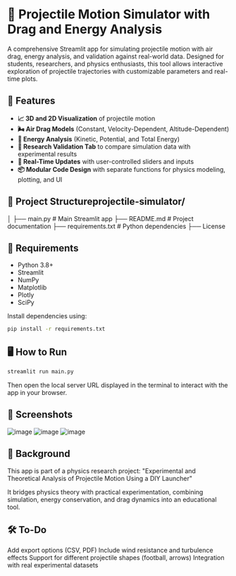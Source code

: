 # 🎯 Projectile Motion Simulator with Drag and Energy Analysis

A comprehensive Streamlit app for simulating projectile motion with air drag, energy analysis, and validation against real-world data. Designed for students, researchers, and physics enthusiasts, this tool allows interactive exploration of projectile trajectories with customizable parameters and real-time plots.

## 🚀 Features
- **📈 3D and 2D Visualization** of projectile motion
- **🌬️ Air Drag Models** (Constant, Velocity-Dependent, Altitude-Dependent)
- **🔋 Energy Analysis** (Kinetic, Potential, and Total Energy)
- **🧪 Research Validation Tab** to compare simulation data with experimental results
- **🔄 Real-Time Updates** with user-controlled sliders and inputs
- **📦 Modular Code Design** with separate functions for physics modeling, plotting, and UI

## 📂 Project Structureprojectile-simulator/
│
├── main.py # Main Streamlit app
├── README.md # Project documentation
├── requirements.txt # Python dependencies
├── License

## 🧰 Requirements
- Python 3.8+
- Streamlit
- NumPy
- Matplotlib
- Plotly
- SciPy

Install dependencies using:
```bash
pip install -r requirements.txt
```

## 🖥️ How to Run
```bash
streamlit run main.py
```
Then open the local server URL displayed in the terminal to interact with the app in your browser.

## 📸 Screenshots
![image](https://github.com/user-attachments/assets/f25b1995-f805-4a91-ad6f-62d2ec8f1726)
![image](https://github.com/user-attachments/assets/b5f7d72c-ae7d-4321-b327-14405bc02450)
![image](https://github.com/user-attachments/assets/08c7b62c-fb41-4c37-8a23-f037c3b018d3)

## 🧠 Background
This app is part of a physics research project:
"Experimental and Theoretical Analysis of Projectile Motion Using a DIY Launcher"

It bridges physics theory with practical experimentation, combining simulation, energy conservation, and drag dynamics into an educational tool.

## 🛠️ To-Do
 Add export options (CSV, PDF)
 Include wind resistance and turbulence effects
 Support for different projectile shapes (football, arrows)
 Integration with real experimental datasets

